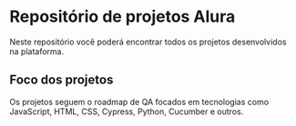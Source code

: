 # Repositório de projetos Alura
Neste repositório você poderá encontrar todos os projetos desenvolvidos na plataforma.

## Foco dos projetos
Os projetos seguem o roadmap de QA focados em tecnologias como JavaScript, HTML, CSS, Cypress, Python, Cucumber e outros.

